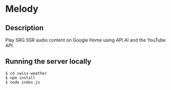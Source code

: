 Melody
======

Description
-----------

Play SRG SSR audio content on Google Home using API.AI and the YouTube API.

Running the server locally
--------------------------

```
$ cd swiss-weather
$ npm install
$ node index.js
```